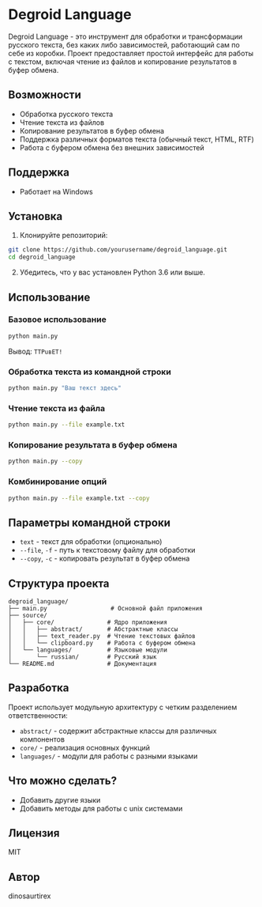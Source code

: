 # Degroid Language

Degroid Language - это инструмент для обработки и трансформации русского текста, без каких либо зависимостей, работающий сам по себе из коробки. Проект предоставляет простой интерфейс для работы с текстом, включая чтение из файлов и копирование результатов в буфер обмена.

## Возможности

- Обработка русского текста
- Чтение текста из файлов
- Копирование результатов в буфер обмена
- Поддержка различных форматов текста (обычный текст, HTML, RTF)
- Работа с буфером обмена без внешних зависимостей

## Поддержка

- Работает на Windows

## Установка

1. Клонируйте репозиторий:

```bash
git clone https://github.com/yourusername/degroid_language.git
cd degroid_language
```

2. Убедитесь, что у вас установлен Python 3.6 или выше.

## Использование

### Базовое использование

```bash
python main.py
```

Вывод: `TTPuвET!`

### Обработка текста из командной строки

```bash
python main.py "Ваш текст здесь"
```

### Чтение текста из файла

```bash
python main.py --file example.txt
```

### Копирование результата в буфер обмена

```bash
python main.py --copy
```

### Комбинирование опций

```bash
python main.py --file example.txt --copy
```

## Параметры командной строки

- `text` - текст для обработки (опционально)
- `--file`, `-f` - путь к текстовому файлу для обработки
- `--copy`, `-c` - копировать результат в буфер обмена

## Структура проекта

```
degroid_language/
├── main.py                  # Основной файл приложения
├── source/
│   ├── core/               # Ядро приложения
│   │   ├── abstract/       # Абстрактные классы
│   │   ├── text_reader.py  # Чтение текстовых файлов
│   │   └── clipboard.py    # Работа с буфером обмена
│   └── languages/          # Языковые модули
│       └── russian/        # Русский язык
└── README.md               # Документация
```

## Разработка

Проект использует модульную архитектуру с четким разделением ответственности:

- `abstract/` - содержит абстрактные классы для различных компонентов
- `core/` - реализация основных функций
- `languages/` - модули для работы с разными языками

## Что можно сделать?

- Добавить другие языки
- Добавить методы для работы с unix системами

## Лицензия

MIT

## Автор

dinosaurtirex
